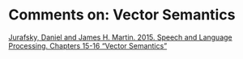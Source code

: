 # Comments on: Vector Semantics
[Jurafsky, Daniel and James H. Martin. 2015. Speech and Language Processing. Chapters 15-16 “Vector Semantics”](('https://web.stanford.edu/~jurafsky/slp3/15.pdf',))